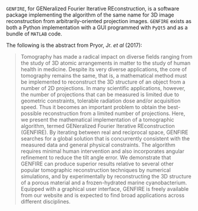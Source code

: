 
`GENFIRE`, for GENeralized Fourier Iterative REconstruction, is a software package implementing the algorithm of the same name for 3D image reconstruction from arbitrarily-oriented projection images. `GENFIRE` exists as both a Python implementation with a GUI programmed with `PyQt5` and as a bundle of `MATLAB` code.

The following is the abstract from Pryor, Jr. *et al* (2017):

>Tomography has made a radical impact on diverse fields ranging from the study of 3D atomic arrangements in matter to the study of human health in medicine. Despite its very diverse applications, the core of tomography remains the same, that is, a mathematical method must be implemented to reconstruct the 3D structure of an object from a number of 2D projections. In many scientific applications, however, the number of projections that can be measured is limited due to geometric constraints, tolerable radiation dose and/or acquisition speed. Thus it becomes an important problem to obtain the best-possible reconstruction from a limited number of projections. Here, we present the mathematical implementation of a tomographic algorithm, termed GENeralized Fourier Iterative REconstruction (GENFIRE). By iterating between real and reciprocal space, GENFIRE searches for a global solution that is concurrently consistent with the measured data and general physical constraints. The algorithm requires minimal human intervention and also incorporates angular refinement to reduce the tilt angle error. We demonstrate that GENFIRE can produce superior results relative to several other popular tomographic reconstruction techniques by numerical simulations, and by experimentally by reconstructing the 3D structure of a porous material and a frozen-hydrated marine cyanobacterium. Equipped with a graphical user interface, GENFIRE is freely available from our website and is expected to find broad applications across different disciplines.
